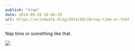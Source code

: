 ```yaml
---
publish: "true"
date: 2014-09-28 18:46:29
url: https://ericmwalk.blog/2014/09/28/nap-time-or.html
---
```


Nap time or something like that.

![](https://ericmwalk.blog/uploads/2022/82e63dadb7.jpg)